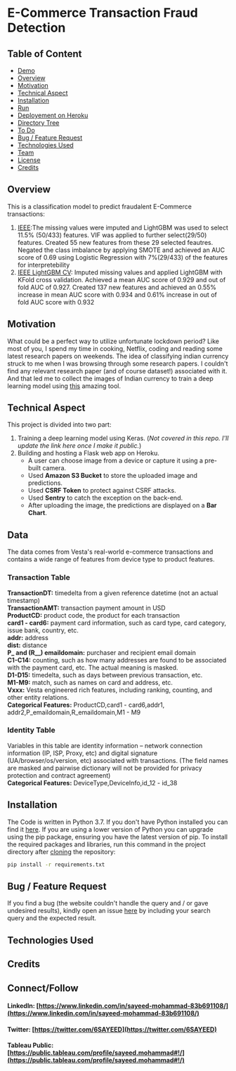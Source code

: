 # E-Commerce Transaction Fraud Detection
## Table of Content
  * [Demo](#demo)
  * [Overview](#overview)
  * [Motivation](#motivation)
  * [Technical Aspect](#technical-aspect)
  * [Installation](#installation)
  * [Run](#run)
  * [Deployement on Heroku](#deployement-on-heroku)
  * [Directory Tree](#directory-tree)
  * [To Do](#to-do)
  * [Bug / Feature Request](#bug---feature-request)
  * [Technologies Used](#technologies-used)
  * [Team](#team)
  * [License](#license)
  * [Credits](#credits)
## Overview
This is a classification model to predict fraudalent E-Commerce transactions:
1. [IEEE](https://github.com/sayeed245/Fraud-Detection/blob/main/IEEE.ipynb):The missing values were imputed and LightGBM was used to select 11.5% (50/433) features. VIF was applied to further select(29/50) features. Created 55 new features from these 29 selected feautres. Negated the class imbalance by applying SMOTE and achieved an AUC score of 0.69 using Logistic Regression with 7%(29/433) of the features for interpretebility
2. [IEEE LightGBM CV](https://github.com/sayeed245/Fraud-Detection/blob/main/IEEE%20LightGBM%20CV.ipynb): Imputed missing values and applied LightGBM with KFold cross validation. Achieved a mean AUC score of 0.929 and out of fold AUC of 0.927. Created 137 new features and achieved an 0.55% increase in mean AUC score with 0.934 and 0.61% increase in out of fold AUC score with 0.932
## Motivation
What could be a perfect way to utilize unfortunate lockdown period? Like most of you, I spend my time in cooking, Netflix, coding and reading some latest research papers on weekends. The idea of classifying indian currency struck to me when I was browsing through some research papers. I couldn't find any relevant research paper (and of course dataset!) associated with it. And that led me to collect the images of Indian currency to train a deep learning model using [this](https://github.com/hardikvasa/google-images-download) amazing tool.
## Technical Aspect
This project is divided into two part:
1. Training a deep learning model using Keras. (_Not covered in this repo. I'll update the link here once I make it public._)
2. Building and hosting a Flask web app on Heroku.
    - A user can choose image from a device or capture it using a pre-built camera.
    - Used __Amazon S3 Bucket__ to store the uploaded image and predictions.
    - Used __CSRF Token__ to protect against CSRF attacks.
    - Used __Sentry__ to catch the exception on the back-end.
    - After uploading the image, the predictions are displayed on a __Bar Chart__.
## Data
The data comes from Vesta's real-world e-commerce transactions and contains a wide range of features from device type to product features.
### Transaction Table
**TransactionDT:** timedelta from a given reference datetime (not an actual timestamp)  
**TransactionAMT:** transaction payment amount in USD  
**ProductCD:** product code, the product for each transaction  
**card1 - card6:** payment card information, such as card type, card category, issue bank, country, etc.  
**addr:** address  
**dist:** distance  
**P_ and (R__) emaildomain:** purchaser and recipient email domain  
**C1-C14:** counting, such as how many addresses are found to be associated with the payment card, etc. The actual meaning is masked.  
**D1-D15:** timedelta, such as days between previous transaction, etc.  
**M1-M9:** match, such as names on card and address, etc.  
**Vxxx:** Vesta engineered rich features, including ranking, counting, and other entity relations.    
**Categorical Features:**
ProductCD,card1 - card6,addr1, addr2,P_emaildomain,R_emaildomain,M1 - M9
### Identity Table
Variables in this table are identity information – network connection information (IP, ISP, Proxy, etc) and digital signature (UA/browser/os/version, etc) associated with transactions.
(The field names are masked and pairwise dictionary will not be provided for privacy protection and contract agreement)  
**Categorical Features:**
DeviceType,DeviceInfo,id_12 - id_38
## Installation
The Code is written in Python 3.7. If you don't have Python installed you can find it [here](https://www.python.org/downloads/). If you are using a lower version of Python you can upgrade using the pip package, ensuring you have the latest version of pip. To install the required packages and libraries, run this command in the project directory after [cloning](https://www.howtogeek.com/451360/how-to-clone-a-github-repository/) the repository:
```bash
pip install -r requirements.txt
```
## Bug / Feature Request
If you find a bug (the website couldn't handle the query and / or gave undesired results), kindly open an issue [here](https://github.com/sayeed245/Fraud-Detection/issues/new) by including your search query and the expected result.

## Technologies Used

## Credits
## Connect/Follow
#### LinkedIn: [https://www.linkedin.com/in/sayeed-mohammad-83b691108/](https://www.linkedin.com/in/sayeed-mohammad-83b691108/)
#### Twitter: [https://twitter.com/6SAYEED](https://twitter.com/6SAYEED)
#### Tableau Public: [https://public.tableau.com/profile/sayeed.mohammad#!/](https://public.tableau.com/profile/sayeed.mohammad#!/)
